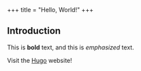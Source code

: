 +++
title = "Hello, World!"
+++
## Introduction

This is **bold** text, and this is *emphasized* text.

Visit the [Hugo](https://gohugo.io) website!